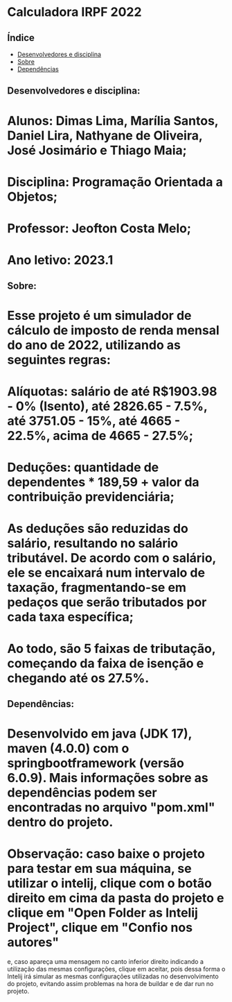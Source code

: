 # Calculadora IRPF 2022

## Índice

* [Desenvolvedores e disciplina](#sobre-os-devs)
* [Sobre](#sobre)
* [Dependências](#dependencies)

## Desenvolvedores e disciplina:

# Alunos: Dimas Lima, Marília Santos, Daniel Lira, Nathyane de Oliveira, José Josimário e Thiago Maia;
# Disciplina: Programação Orientada a Objetos;
# Professor: Jeofton Costa Melo;
# Ano letivo: 2023.1

## Sobre:

# Esse projeto é um simulador de cálculo de imposto de renda mensal do ano de 2022, utilizando as seguintes regras:
# Alíquotas: salário de até R$1903.98 - 0% (Isento), até 2826.65 - 7.5%, até 3751.05 - 15%, até 4665 -  22.5%, acima de 4665 - 27.5%;
# Deduções: quantidade de dependentes * 189,59 + valor da contribuição previdenciária;
# As deduções são reduzidas do salário, resultando no salário tributável. De acordo com o salário, ele se encaixará num intervalo de taxação, fragmentando-se em pedaços que serão tributados por cada taxa específica;
# Ao todo, são 5 faixas de tributação, começando da faixa de isenção e chegando até os 27.5%.

## Dependências:

# Desenvolvido em java (JDK 17), maven (4.0.0) com o springbootframework (versão 6.0.9). Mais informações sobre as dependências podem ser encontradas no arquivo "pom.xml" dentro do projeto.
# Observação: caso baixe o projeto para testar em sua máquina, se utilizar o intelij, clique com o botão direito em cima da pasta do projeto e clique em "Open Folder as Intelij Project", clique em "Confio nos autores"
e, caso apareça uma mensagem no canto inferior direito indicando a utilização das mesmas configurações, clique em aceitar, pois dessa forma o Intelij irá simular as mesmas configurações utilizadas no desenvolvimento
do projeto, evitando assim problemas na hora de buildar e de dar run no projeto.
  

  
